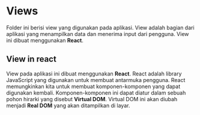 # Views
Folder ini berisi view yang digunakan pada aplikasi. View adalah bagian dari aplikasi yang menampilkan data dan menerima input dari pengguna. View ini dibuat menggunakan **React**.

## View in react

View pada aplikasi ini dibuat menggunakan **React**. React adalah library JavaScript yang digunakan untuk membuat antarmuka pengguna. React memungkinkan kita untuk membuat komponen-komponen yang dapat digunakan kembali. Komponen-komponen ini dapat diatur dalam sebuah pohon hirarki yang disebut **Virtual DOM**. Virtual DOM ini akan diubah menjadi **Real DOM** yang akan ditampilkan di layar.